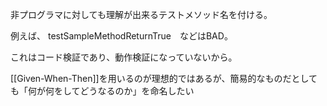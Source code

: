 
非プログラマに対しても理解が出来るテストメソッド名を付ける。

例えば、 testSampleMethodReturnTrue　などはBAD。

これはコード検証であり、動作検証になっていないから。

[[Given-When-Then]]を用いるのが理想的ではあるが、簡易的なものだとしても「何が何をしてどうなるのか」を命名したい